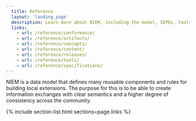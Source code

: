 ```yaml
---
  title: Reference
  layout: 'landing_page'
  description: Learn more about NIEM, including the model, IEPDs, tools, specifications.
  links:
    - url: /reference/conformance/
    - url: /reference/artifacts/
    - url: /reference/concepts/
    - url: /reference/content/
    - url: /reference/releases/
    - url: /reference/tools/
    - url: /reference/specifications/
---
```


NIEM is a data model that defines many reusable components and rules for building local extensions.  The purpose for this is to be able to create information exchanges with clear semantics and a higher degree of consistency across the community.

{% include section-list.html sections=page.links %}
